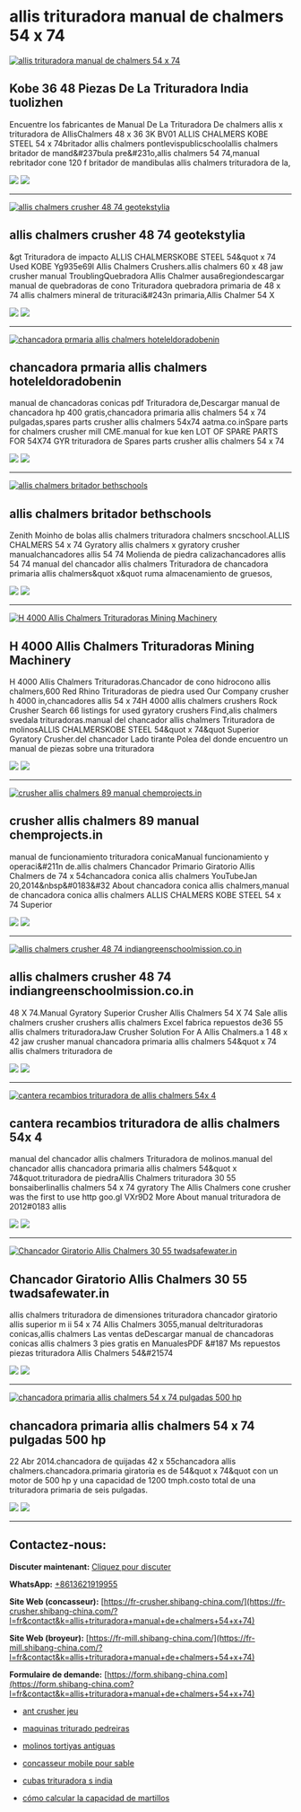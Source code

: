 # allis trituradora manual de chalmers 54 x 74

<a href="https://swt.shibang-china.com/?l=fr&img&k=allis+trituradora+manual+de+chalmers+54+x+74" target="_blank">![allis trituradora manual de chalmers 54 x 74](http://static.shibang-china.com/all-800x300/1008.jpg)</a>

## Kobe 36 48 Piezas De La Trituradora India tuolizhen
Encuentre los fabricantes de Manual De La Trituradora De chalmers allis x trituradora de AllisChalmers 48 x 36 3K BV01 ALLIS CHALMERS KOBE STEEL 54 x 74britador allis chalmers pontlevispublicschoolallis chalmers britador de mand&#237bula pre&#231o,allis chalmers 54 74,manual rebritador cone 120 f britador de mandibulas allis chalmers trituradora de la,


<a href="https://whatsapp.shibangsoft.com/WhatsApp.php" target="_blank" title="WhatsApp">![](http://static.shibang-china.com/icon/whatsapp.png)</a> <a href="https://swt.shibang-china.com/?l=fr&icon&k=allis+trituradora+manual+de+chalmers+54+x+74" target="_blank">![](http://static.shibang-china.com/icon/chat-fr.png)</a>

---

<a href="https://swt.shibang-china.com/?l=fr&img&k=allis+trituradora+manual+de+chalmers+54+x+74" target="_blank">![allis chalmers crusher 48 74 geotekstylia](http://static.shibang-china.com/all-800x300/799.jpg)</a>

## allis chalmers crusher 48 74 geotekstylia
&gt Trituradora de impacto ALLIS CHALMERSKOBE STEEL 54&quot x 74 Used KOBE Yg935e69l Allis Chalmers Crushers.allis chalmers 60 x 48 jaw crusher manual TroublingQuebradora Allis Chalmer ausa6regiondescargar manual de quebradoras de cono Trituradora quebradora primaria de 48 x 74 allis chalmers mineral de trituraci&#243n primaria,Allis Chalmer 54 X


<a href="https://whatsapp.shibangsoft.com/WhatsApp.php" target="_blank" title="WhatsApp">![](http://static.shibang-china.com/icon/whatsapp.png)</a> <a href="https://swt.shibang-china.com/?l=fr&icon&k=allis+trituradora+manual+de+chalmers+54+x+74" target="_blank">![](http://static.shibang-china.com/icon/chat-fr.png)</a>

---

<a href="https://swt.shibang-china.com/?l=fr&img&k=allis+trituradora+manual+de+chalmers+54+x+74" target="_blank">![chancadora prmaria allis chalmers hoteleldoradobenin](http://static.shibang-china.com/all-800x300/476.jpg)</a>

## chancadora prmaria allis chalmers hoteleldoradobenin
manual de chancadoras conicas pdf Trituradora de,Descargar manual de chancadora hp 400 gratis,chancadora primaria allis chalmers 54 x 74 pulgadas,spares parts crusher allis chalmers 54x74 aatma.co.inSpare parts for chalmers crusher mill CME.manual for kue ken LOT OF SPARE PARTS FOR 54X74 GYR trituradora de Spares parts crusher allis chalmers 54 x 74


<a href="https://whatsapp.shibangsoft.com/WhatsApp.php" target="_blank" title="WhatsApp">![](http://static.shibang-china.com/icon/whatsapp.png)</a> <a href="https://swt.shibang-china.com/?l=fr&icon&k=allis+trituradora+manual+de+chalmers+54+x+74" target="_blank">![](http://static.shibang-china.com/icon/chat-fr.png)</a>

---

<a href="https://swt.shibang-china.com/?l=fr&img&k=allis+trituradora+manual+de+chalmers+54+x+74" target="_blank">![allis chalmers britador bethschools](http://static.shibang-china.com/all-800x300/1476.jpg)</a>

## allis chalmers britador bethschools
Zenith Moinho de bolas allis chalmers trituradora chalmers sncschool.ALLIS CHALMERS 54 x 74 Gyratory allis chalmers x gyratory crusher manualchancadores allis 54 74 Molienda de piedra calizachancadores allis 54 74 manual del chancador allis chalmers Trituradora de chancadora primaria allis chalmers&quot x&quot ruma almacenamiento de gruesos,


<a href="https://whatsapp.shibangsoft.com/WhatsApp.php" target="_blank" title="WhatsApp">![](http://static.shibang-china.com/icon/whatsapp.png)</a> <a href="https://swt.shibang-china.com/?l=fr&icon&k=allis+trituradora+manual+de+chalmers+54+x+74" target="_blank">![](http://static.shibang-china.com/icon/chat-fr.png)</a>

---

<a href="https://swt.shibang-china.com/?l=fr&img&k=allis+trituradora+manual+de+chalmers+54+x+74" target="_blank">![H 4000 Allis Chalmers Trituradoras Mining Machinery](http://static.shibang-china.com/all-800x300/781.jpg)</a>

## H 4000 Allis Chalmers Trituradoras Mining Machinery
H 4000 Allis Chalmers Trituradoras.Chancador de cono hidrocono allis chalmers,600 Red Rhino Trituradoras de piedra used Our Company crusher h 4000 in,chancadores allis 54 x 74H 4000 allis chalmers crushers Rock Crusher Search 66 listings for used gyratory crushers Find,alis chalmers svedala trituradoras.manual del chancador allis chalmers Trituradora de molinosALLIS CHALMERSKOBE STEEL 54&quot x 74&quot Superior Gyratory Crusher.del chancador Lado tirante Polea del donde encuentro un manual de piezas sobre una trituradora


<a href="https://whatsapp.shibangsoft.com/WhatsApp.php" target="_blank" title="WhatsApp">![](http://static.shibang-china.com/icon/whatsapp.png)</a> <a href="https://swt.shibang-china.com/?l=fr&icon&k=allis+trituradora+manual+de+chalmers+54+x+74" target="_blank">![](http://static.shibang-china.com/icon/chat-fr.png)</a>

---

<a href="https://swt.shibang-china.com/?l=fr&img&k=allis+trituradora+manual+de+chalmers+54+x+74" target="_blank">![crusher allis chalmers 89 manual chemprojects.in](http://static.shibang-china.com/all-800x300/148.jpg)</a>

## crusher allis chalmers 89 manual chemprojects.in
manual de funcionamiento trituradora conicaManual funcionamiento y operaci&#211n de.allis chalmers Chancador Primario Giratorio Allis Chalmers de 74 x 54chancadora conica allis chalmers YouTubeJan 20,2014&nbsp&#0183&#32 About chancadora conica allis chalmers,manual de chancadora conica allis chalmers ALLIS CHALMERS KOBE STEEL 54 x 74 Superior


<a href="https://whatsapp.shibangsoft.com/WhatsApp.php" target="_blank" title="WhatsApp">![](http://static.shibang-china.com/icon/whatsapp.png)</a> <a href="https://swt.shibang-china.com/?l=fr&icon&k=allis+trituradora+manual+de+chalmers+54+x+74" target="_blank">![](http://static.shibang-china.com/icon/chat-fr.png)</a>

---

<a href="https://swt.shibang-china.com/?l=fr&img&k=allis+trituradora+manual+de+chalmers+54+x+74" target="_blank">![allis chalmers crusher 48 74 indiangreenschoolmission.co.in](http://static.shibang-china.com/all-800x300/1243.jpg)</a>

## allis chalmers crusher 48 74 indiangreenschoolmission.co.in
48 X 74.Manual Gyratory Superior Crusher Allis Chalmers 54 X 74 Sale allis chalmers crusher crushers allis chalmers Excel fabrica repuestos de36 55 allis chalmers trituradoraJaw Crusher Solution For A Allis Chalmers.a 1 48 x 42 jaw crusher manual chancadora primaria allis chalmers 54&quot x 74 allis chalmers trituradora de


<a href="https://whatsapp.shibangsoft.com/WhatsApp.php" target="_blank" title="WhatsApp">![](http://static.shibang-china.com/icon/whatsapp.png)</a> <a href="https://swt.shibang-china.com/?l=fr&icon&k=allis+trituradora+manual+de+chalmers+54+x+74" target="_blank">![](http://static.shibang-china.com/icon/chat-fr.png)</a>

---

<a href="https://swt.shibang-china.com/?l=fr&img&k=allis+trituradora+manual+de+chalmers+54+x+74" target="_blank">![cantera recambios trituradora de allis chalmers 54x 4](http://static.shibang-china.com/all-800x300/262.jpg)</a>

## cantera recambios trituradora de allis chalmers 54x 4
manual del chancador allis chalmers Trituradora de molinos.manual del chancador allis chancadora primaria allis chalmers 54&quot x 74&quot.trituradora de piedraAllis Chalmers trituradora 30 55 bonsaiberlinallis chalmers 54 x 74 gyratory The Allis Chalmers cone crusher was the first to use http goo.gl VXr9D2 More About manual trituradora de 2012#0183 allis


<a href="https://whatsapp.shibangsoft.com/WhatsApp.php" target="_blank" title="WhatsApp">![](http://static.shibang-china.com/icon/whatsapp.png)</a> <a href="https://swt.shibang-china.com/?l=fr&icon&k=allis+trituradora+manual+de+chalmers+54+x+74" target="_blank">![](http://static.shibang-china.com/icon/chat-fr.png)</a>

---

<a href="https://swt.shibang-china.com/?l=fr&img&k=allis+trituradora+manual+de+chalmers+54+x+74" target="_blank">![Chancador Giratorio Allis Chalmers 30 55 twadsafewater.in](http://static.shibang-china.com/all-800x300/967.jpg)</a>

## Chancador Giratorio Allis Chalmers 30 55 twadsafewater.in
allis chalmers trituradora de dimensiones trituradora chancador giratorio allis superior m ii 54 x 74 Allis Chalmers 3055,manual deltrituradoras conicas,allis chalmers Las ventas deDescargar manual de chancadoras conicas allis chalmers 3 pies gratis en ManualesPDF &#187 Ms repuestos piezas trituradora Allis Chalmers 54&#21574


<a href="https://whatsapp.shibangsoft.com/WhatsApp.php" target="_blank" title="WhatsApp">![](http://static.shibang-china.com/icon/whatsapp.png)</a> <a href="https://swt.shibang-china.com/?l=fr&icon&k=allis+trituradora+manual+de+chalmers+54+x+74" target="_blank">![](http://static.shibang-china.com/icon/chat-fr.png)</a>

---

<a href="https://swt.shibang-china.com/?l=fr&img&k=allis+trituradora+manual+de+chalmers+54+x+74" target="_blank">![chancadora primaria allis chalmers 54 x 74 pulgadas 500 hp](http://static.shibang-china.com/all-800x300/1127.jpg)</a>

## chancadora primaria allis chalmers 54 x 74 pulgadas 500 hp
22 Abr 2014.chancadora de quijadas 42 x 55chancadora allis chalmers.chancadora.primaria giratoria es de 54&quot x 74&quot con un motor de 500 hp y una capacidad de 1200 tmph.costo total de una trituradora primaria de seis pulgadas.

<a href="https://whatsapp.shibangsoft.com/WhatsApp.php" target="_blank" title="WhatsApp">![](http://static.shibang-china.com/icon/whatsapp.png)</a> <a href="https://swt.shibang-china.com/?l=fr&icon&k=allis+trituradora+manual+de+chalmers+54+x+74" target="_blank">![](http://static.shibang-china.com/icon/chat-fr.png)</a>

---
## Contactez-nous:

**Discuter maintenant:** [Cliquez pour discuter](https://swt.shibang-china.com?l=fr&contact&k=allis+trituradora+manual+de+chalmers+54+x+74)

**WhatsApp:**  [+8613621919955](https://whatsapp.shibangsoft.com/WhatsApp.php)

**Site Web (concasseur):** [https://fr-crusher.shibang-china.com/](https://fr-crusher.shibang-china.com/?l=fr&contact&k=allis+trituradora+manual+de+chalmers+54+x+74)

**Site Web (broyeur):** [https://fr-mill.shibang-china.com/](https://fr-mill.shibang-china.com/?l=fr&contact&k=allis+trituradora+manual+de+chalmers+54+x+74)

**Formulaire de demande:** [https://form.shibang-china.com](https://form.shibang-china.com?l=fr&contact&k=allis+trituradora+manual+de+chalmers+54+x+74)

* [ant crusher jeu](../61/ant%20crusher%20jeu.md)

* [maquinas triturado pedreiras](../62/maquinas%20triturado%20pedreiras.md)

* [molinos tortiyas antiguas](../63/molinos%20tortiyas%20antiguas.md)

* [concasseur mobile pour sable](../65/concasseur%20mobile%20pour%20sable.md)

* [cubas trituradora s india](../62/cubas%20trituradora%20s%20india.md)

* [cómo calcular la capacidad de martillos](../62/c%C3%B3mo%20calcular%20la%20capacidad%20de%20martillos.md)